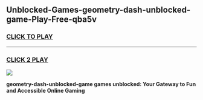 
## Unblocked-Games-geometry-dash-unblocked-game-Play-Free-qba5v
<h3>
<a href="https://premium76.site?title=geometry-dash-unblocked-game&ref=20M">CLICK TO PLAY</a></h3>
<hr>

<h3>
<a href="https://premium76.site?title=geometry-dash-unblocked-game&ref=20M">CLICK 2 PLAY</a>
  
</h3>

<a href="https://premium76.site?title=geometry-dash-unblocked-game&ref=19M"><img src="https://clearcache.store/games.png"></a>


**geometry-dash-unblocked-game games unblocked: Your Gateway to Fun and Accessible Online Gaming**
